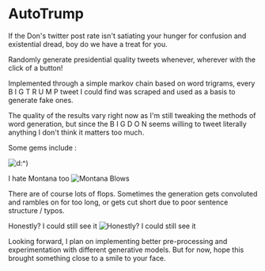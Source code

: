 # AutoTrump

If the Don's twitter post rate isn't satiating your hunger for confusion and existential dread, boy do we have a treat for you.

Randomly generate presidential quality tweets whenever, wherever with the click of a button!

Implemented through a simple markov chain based on word trigrams, every B I G T R U M P tweet I could find was scraped and used as a basis to
generate fake ones.

The quality of the results vary right now as I'm still tweaking the methods of word generation, but since the B I G D O N seems
willing to tweet literally anything I don't think it matters too much.

Some gems include :

![d:^)](https://i.imgur.com/1uMZ44N.png)

I hate Montana too
![Montana Blows](https://i.imgur.com/Quiwc1P.png)

There are of course lots of flops. Sometimes the generation gets convoluted and rambles on for too long, or gets cut short due to poor
sentence structure / typos.

Honestly? I could still see it
![Honestly? I could still see it](https://i.imgur.com/jXuDQ9m.png)

Looking forward, I plan on implementing better pre-processing and experimentation with different generative models. But for now, hope this 
brought something close to a smile to your face.

